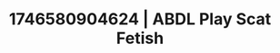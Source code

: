 ---
categories:
- Intimate storytelling
- Skin worship
- Alt romance
- AI-generated
- Erotic dance
- ASMR
- Flirty smirk
- Cosplay
image: /assets/images/1746580904624.webp
layout: post
seo:
  description: Featured content with high-quality ABDL Play, Scat Fetish. HD images
    available.
  keywords: ABDL Play, Scat Fetish
  og_image: /assets/images/1746580904624.webp
  schema_type: VisualArtwork
tags:
- ABDL Play
- Scat Fetish
- '#1746580904624'
title: 1746580904624 | ABDL Play Scat Fetish
---